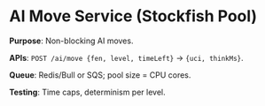 # AI Move Service (Stockfish Pool)

**Purpose**: Non-blocking AI moves.

**APIs**: `POST /ai/move {fen, level, timeLeft}` → `{uci, thinkMs}`.

**Queue**: Redis/Bull or SQS; pool size = CPU cores.

**Testing**: Time caps, determinism per level.

